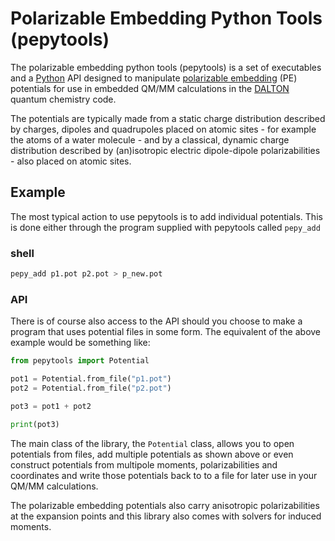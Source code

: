 # Polarizable Embedding Python Tools (pepytools)

The polarizable embedding python tools (pepytools) is a set of executables and a [Python][] API designed to manipulate [polarizable embedding][] (PE) potentials for use in embedded QM/MM calculations in the [DALTON][] quantum chemistry code.

[Python]: http://www.python.org
[polarizable embedding]: https://gitlab.com/pe-software/pelib-public
[DALTON]: http://daltonprogram.org/

The potentials are typically made from a static charge distribution described by charges, dipoles and quadrupoles placed on atomic sites - for example the atoms of a water molecule - and by a classical, dynamic charge distribution described by (an)isotropic electric dipole-dipole polarizabilities - also placed on atomic sites.

## Example
The most typical action to use pepytools is to add individual potentials.
This is done either through the program supplied with pepytools called `pepy_add`

### shell
```sh
pepy_add p1.pot p2.pot > p_new.pot
```

### API
There is of course also access to the API should you choose to make a program that uses potential files in some form.
The equivalent of the above example would be something like:

```python
from pepytools import Potential

pot1 = Potential.from_file("p1.pot")
pot2 = Potential.from_file("p2.pot")

pot3 = pot1 + pot2

print(pot3)
```
The main class of the library, the `Potential` class, allows you to open potentials from files, add multiple potentials as shown above or even construct potentials from multipole moments, polarizabilities and coordinates and write those potentials back to to a file for later use in your QM/MM calculations.

The polarizable embedding potentials also carry anisotropic polarizabilities at the expansion points and this library also comes with solvers for induced moments.

